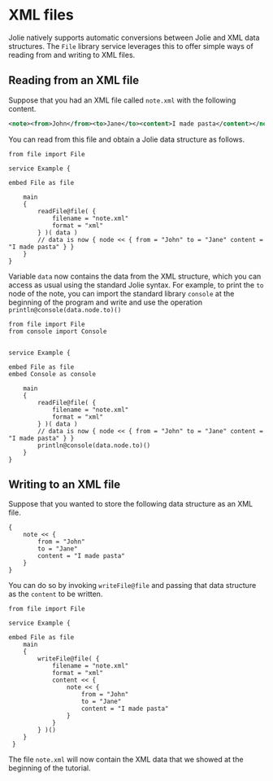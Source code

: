# XML files

Jolie natively supports automatic conversions between Jolie and XML data structures.
The `File` library service leverages this to offer simple ways of reading from and writing to XML files.

## Reading from an XML file

Suppose that you had an XML file called `note.xml` with the following content.

```xml
<note><from>John</from><to>Jane</to><content>I made pasta</content></note>
```

You can read from this file and obtain a Jolie data structure as follows.

```jolie
from file import File

service Example {

embed File as file 

	main
	{
		readFile@file( {
			filename = "note.xml"
			format = "xml"
		} )( data )
		// data is now { node << { from = "John" to = "Jane" content = "I made pasta" } }
	}
}
```

Variable `data` now contains the data from the XML structure, which you can access as usual using the standard Jolie syntax. For example, to print the `to` node of the note, you can import the standard library  ```console``` at the beginning of the program and write and use the operation ` println@console(data.node.to)() `

```jolie
from file import File
from console import Console


service Example {

embed File as file 
embed Console as console

	main
	{
		readFile@file( {
			filename = "note.xml"
			format = "xml"
		} )( data )
		// data is now { node << { from = "John" to = "Jane" content = "I made pasta" } }
		println@console(data.node.to)()
	}
}
```

## Writing to an XML file

Suppose that you wanted to store the following data structure as an XML file.

```jolie
{
	note << {
		from = "John"
		to = "Jane"
		content = "I made pasta"
	}
}
```

You can do so by invoking `writeFile@file` and passing that data structure as the `content` to be written.

```jolie
from file import File

service Example {

embed File as file 
	main
	{
		writeFile@file( {
			filename = "note.xml"
			format = "xml"
			content << {
				note << {
					from = "John"
					to = "Jane"
					content = "I made pasta"
				}
			}
		} )()
	}
 }	
```

The file `note.xml` will now contain the XML data that we showed at the beginning of the tutorial.
